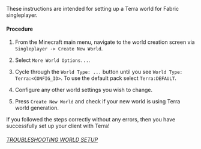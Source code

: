 These instructions are intended for setting up a Terra world for Fabric singleplayer.

#### Procedure

1. From the Minecraft main menu, navigate to the world creation screen via `Singleplayer -> Create New World`.
   
2. Select `More World Options...`.
   
3. Cycle through the `World Type: ...` button until you see `World Type: Terra:<CONFIG_ID>`. To use the default pack
   select `Terra:DEFAULT`.
   
4. Configure any other world settings you wish to change.
   
5. Press `Create New World` and check if your new world is using Terra world generation.

If you followed the steps correctly without any errors, then you have successfully set up your client with Terra!

###### [TROUBLESHOOTING WORLD SETUP](./Creating-a-Terra-World#troubleshooting-world-setup)